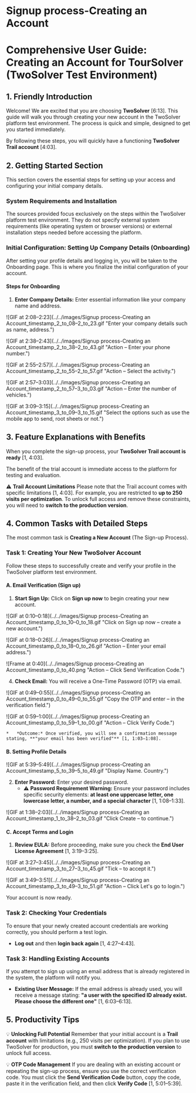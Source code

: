 # Signup process-Creating an Account

# Comprehensive User Guide: Creating an Account for TourSolver (TwoSolver Test Environment)

## 1. Friendly Introduction

Welcome! We are excited that you are choosing **TwoSolver** [6:13]. This guide will walk you through creating your new account in the TwoSolver platform test environment. The process is quick and simple, designed to get you started immediately.

By following these steps, you will quickly have a functioning **TwoSolver Trail account** [4:03].

## 2. Getting Started Section

This section covers the essential steps for setting up your access and configuring your initial company details.

### System Requirements and Installation

The sources provided focus exclusively on the steps within the TwoSolver platform test environment. They do not specify external system requirements (like operating system or browser versions) or external installation steps needed before accessing the platform.

### Initial Configuration: Setting Up Company Details (Onboarding)

After setting your profile details and logging in, you will be taken to the Onboarding page. This is where you finalize the initial configuration of your account.

#### Steps for Onboarding

1.  **Enter Company Details:** Enter essential information like your company name and address.

![GIF at 2:08–2:23](../../images/Signup process-Creating an Account_timestamp_2_to_08–2_to_23.gif "Enter your company details such as name, address.")


![GIF at 2:38–2:43](../../images/Signup process-Creating an Account_timestamp_2_to_38–2_to_43.gif "Action – Enter your phone number.")


![GIF at 2:55–2:57](../../images/Signup process-Creating an Account_timestamp_2_to_55–2_to_57.gif "Action – Select the activity.")


![GIF at 2:57–3:03](../../images/Signup process-Creating an Account_timestamp_2_to_57–3_to_03.gif "Action – Enter the number of vehicles.")


![GIF at 3:09–3:15](../../images/Signup process-Creating an Account_timestamp_3_to_09–3_to_15.gif "Select the options such as use the mobile app to send, root sheets or not.")


## 3. Feature Explanations with Benefits

When you complete the sign-up process, your **TwoSolver Trail account is ready** [1, 4:03].

The benefit of the trial account is immediate access to the platform for testing and evaluation.

⚠️ **Trail Account Limitations**
Please note that the Trail account comes with specific limitations [1, 4:03]. For example, you are restricted to **up to 250 visits per optimization**. To unlock full access and remove these constraints, you will need to **switch to the production version**.

## 4. Common Tasks with Detailed Steps

The most common task is **Creating a New Account** (The Sign-up Process).

### Task 1: Creating Your New TwoSolver Account

Follow these steps to successfully create and verify your profile in the TwoSolver platform test environment.

#### A. Email Verification (Sign up)

1.  **Start Sign Up:** Click on **Sign up now** to begin creating your new account.

![GIF at 0:10–0:18](../../images/Signup process-Creating an Account_timestamp_0_to_10–0_to_18.gif "Click on Sign up now – create a new account.")


![GIF at 0:18–0:26](../../images/Signup process-Creating an Account_timestamp_0_to_18–0_to_26.gif "Action – Enter your email address.")


![Frame at 0:40](../../images/Signup process-Creating an Account_timestamp_0_to_40.png "Action – Click Send Verification Code.")

4.  **Check Email:** You will receive a One-Time Password (OTP) via email.

![GIF at 0:49–0:55](../../images/Signup process-Creating an Account_timestamp_0_to_49–0_to_55.gif "Copy the OTP and enter – in the verification field.")


![GIF at 0:59–1:00](../../images/Signup process-Creating an Account_timestamp_0_to_59–1_to_00.gif "Action – Click Verify Code.")

    *   *Outcome:* Once verified, you will see a confirmation message stating, **"your email has been verified"** [1, 1:03–1:08].

#### B. Setting Profile Details


![GIF at 5:39–5:49](../../images/Signup process-Creating an Account_timestamp_5_to_39–5_to_49.gif "Display Name. Country.")

2.  **Enter Password:** Enter your desired password.
    *   ⚠️ **Password Requirement Warning:** Ensure your password includes specific security elements: **at least one uppercase letter, one lowercase letter, a number, and a special character** [1, 1:08–1:33].

![GIF at 1:38–2:03](../../images/Signup process-Creating an Account_timestamp_1_to_38–2_to_03.gif "Click Create – to continue.")


#### C. Accept Terms and Login

1.  **Review EULA:** Before proceeding, make sure you check the **End User License Agreement** [1, 3:19–3:25].

![GIF at 3:27–3:45](../../images/Signup process-Creating an Account_timestamp_3_to_27–3_to_45.gif "Tick – to accept it.")


![GIF at 3:49–3:51](../../images/Signup process-Creating an Account_timestamp_3_to_49–3_to_51.gif "Action – Click Let's go to login.")


Your account is now ready.

### Task 2: Checking Your Credentials

To ensure that your newly created account credentials are working correctly, you should perform a test login.

*   **Log out** and then **login back again** [1, 4:27–4:43].

### Task 3: Handling Existing Accounts

If you attempt to sign up using an email address that is already registered in the system, the platform will notify you.

*   **Existing User Message:** If the email address is already used, you will receive a message stating: **"a user with the specified ID already exist. Please choose the different one"** [1, 6:03–6:13].

## 5. Productivity Tips

💡 **Unlocking Full Potential**
Remember that your initial account is a **Trail account** with limitations (e.g., 250 visits per optimization). If you plan to use TwoSolver for production, you must **switch to the production version** to unlock full access.

💡 **OTP Code Management**
If you are dealing with an existing account or repeating the sign-up process, ensure you use the correct verification code. You must click the **Send Verification Code** button, copy the code, paste it in the verification field, and then click **Verify Code** [1, 5:01–5:39].